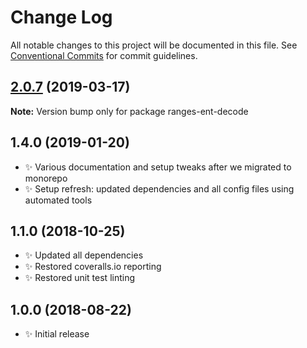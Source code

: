 # Change Log

All notable changes to this project will be documented in this file.
See [Conventional Commits](https://conventionalcommits.org) for commit guidelines.

## [2.0.7](https://gitlab.com/codsen/codsen/compare/ranges-ent-decode@2.0.4...ranges-ent-decode@2.0.7) (2019-03-17)

**Note:** Version bump only for package ranges-ent-decode





## 1.4.0 (2019-01-20)

- ✨ Various documentation and setup tweaks after we migrated to monorepo
- ✨ Setup refresh: updated dependencies and all config files using automated tools

## 1.1.0 (2018-10-25)

- ✨ Updated all dependencies
- ✨ Restored coveralls.io reporting
- ✨ Restored unit test linting

## 1.0.0 (2018-08-22)

- ✨ Initial release

